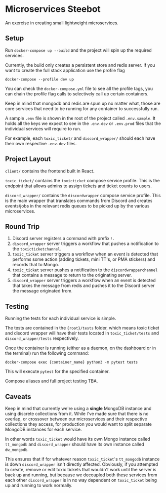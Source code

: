 # Microservices Steebot

An exercise in creating small lightweight microservices.

## Setup

Run `docker-compose up --build` and the project will spin up the required services.

Currently, the build only creates a persistent store and redis server. If you want to create the full stack application use the profile flag 

`docker-compose --profile dev up`

You can check the `docker-compose.yml` file to see all the profile tags, you can chain the profile flag calls to selectively call up certain containers. 

Keep in mind that mongodb and redis are spun up no matter what, those are core services that need to be running for any container to successfully run.

A sample `.env` file is shown in the root of the project called `.env.sample`. It holds all the keys we expect to see in the `.env.dev` or `.env.prod` files that the individual services will require to run.

For example, each `toxic_ticket/` and `discord_wrapper/` should each have their own respective `.env.dev` files.

## Project Layout

`client/` contains the frontend built in React.

`toxic_ticket/` contains the `toxicticket` compose service profile. This is the endpoint that allows admins to assign tickets and ticket counts to users.

`discord_wrapper/` contains the `discordwrapper` compose service profile. This is the main wrapper that translates commands from Discord and creates events/jobs in the relevant redis queues to be picked up by the various microservices.

## Round Trip 

1. Discord server registers a command with prefix `!`.
2. `discord_wrapper` server triggers a workflow that pushes a notification to the `toxicticketchannel`.
3. `toxic_ticket` server triggers a workflow when an event is detected that performs some action (adding tickets, mini TT's, or PMA stickers) and records that to Mongo.
4. `toxic_ticket` server pushes a notification to the `discordwrapperchannel` that contains a message to return to the originating server.
5. `discord_wrapper` server triggers a workflow when an event is detected that takes the message from redis and pushes it to the Discord server the message originated from.

## Testing

Running the tests for each individual service is simple.

The tests are contained in the `{root}/tests` folder, which means toxic ticket and discord wrapper will have their tests located in `toxic_ticket/tests` and `discord_wrapper/tests` respectively.

Once the container is running (either as a daemon, on the dashboard or in the terminal) run the following command:

`docker-compose exec {container_name} python3 -m pytest tests`

This will execute `pytest` for the specified container.

Compose aliases and full project testing TBA.

## Caveats

Keep in mind that currently we're using a **single** MongoDB instance and using discrete collections from it. While I've made sure that there is no overlap, or crossover between our microservices and their respective collections they access, for production you would want to split separate MongoDB instances for each service.

In other words `toxic_ticket` would have its own Mongo instance called `tt_mongodb` and `discord_wrapper` should have its own instance called `dw_mongodb`. 

This ensures that if for whatever reason `toxic_ticket`'s `tt_mongodb` instance is down `discord_wrapper` isn't directly affected. Obviously, if you attempted to create, remove or edit toxic tickets that wouldn't work until the server is back up and running, but because we decoupled both these services from each other `discord_wrapper` is in no way dependent on `toxic_ticket` being up and running to work normally.

